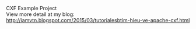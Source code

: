 CXF Example Project <br>
View more detail at my blog: http://iamvtn.blogspot.com/2015/03/tutorialesbtim-hieu-ve-apache-cxf.html
